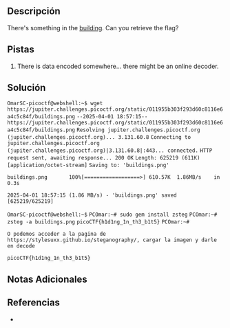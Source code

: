 ## Descripción

There's something in the [building](https://jupiter.challenges.picoctf.org/static/011955b303f293d60c8116e6a4c5c84f/buildings.png). Can you retrieve the flag?
## Pistas

1. There is data encoded somewhere... there might be an online decoder.

## Solución

`OmarSC-picoctf@webshell:~$ wget https://jupiter.challenges.picoctf.org/static/011955b303f293d60c8116e6a4c5c84f/buildings.png`
`--2025-04-01 18:57:15--  https://jupiter.challenges.picoctf.org/static/011955b303f293d60c8116e6a4c5c84f/buildings.png`
`Resolving jupiter.challenges.picoctf.org (jupiter.challenges.picoctf.org)... 3.131.60.8`
`Connecting to jupiter.challenges.picoctf.org (jupiter.challenges.picoctf.org)|3.131.60.8|:443... connected.`
`HTTP request sent, awaiting response... 200 OK`
`Length: 625219 (611K) [application/octet-stream]`
`Saving to: 'buildings.png'`

`buildings.png       100%[==================>] 610.57K  1.86MB/s    in 0.3s`    

`2025-04-01 18:57:15 (1.86 MB/s) - 'buildings.png' saved [625219/625219]`

`OmarSC-picoctf@webshell:~$` 
`PCOmar:~# sudo gem install zsteg`
`PCOmar:~# zsteg -a buildings.png`
`picoCTF{h1d1ng_1n_th3_b1t5}`
`PCOmar:~#`


`O podemos acceder a la pagina de https://stylesuxx.github.io/steganography/, cargar la imagen y darle en decode`

`picoCTF{h1d1ng_1n_th3_b1t5}`
## Notas Adicionales



## Referencias
- 

